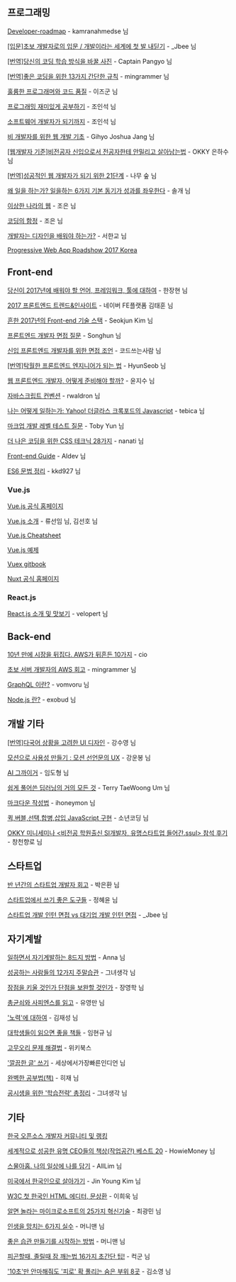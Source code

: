 ## 프로그래밍

[Developer-roadmap](https://github.com/kamranahmedse/developer-roadmap/blob/master/README.md) - kamranahmedse 님

[[입문]초보 개발자로의 입문 / 개발이라는 세계에 첫 발 내딛기](http://asfirstalways.tistory.com/153) - _Jbee 님

[[번역]당신의 코딩 학습 방식을 바꿀 사진](https://joshua1988.github.io/web_dev/change-the-way-you-learn-to-code/) - Captain Pangyo 님

[[번역]좋은 코딩을 위한 13가지 간단한 규칙](https://mingrammer.com/translation-13-simple-rules-for-good-coding) - mingrammer 님

[훌륭한 프로그래머와 코드 품질](http://blog.naver.com/PostView.nhn?blogId=complusblog&logNo=221007936139) - 이즈군 님

[프로그래밍 재미있게 공부하기](https://brunch.co.kr/@insuk/7) - 조인석 님

[소프트웨어 개발자가 되기까지](https://brunch.co.kr/@insuk/29) - 조인석 님

[비 개발자를 위한 웹 개발 기초](https://www.slideshare.net/GihyoJoshuaJang/ss-71210860) - Gihyo Joshua Jang 님

[[웹개발자 기준]비전공자 신입으로서 전공자한테 안밀리고 살아남는법](https://okky.kr/article/372485) - OKKY 은하수 님

[[번역]성공적인 웹 개발자가 되기 위한 21단계](http://woodforest.tistory.com/201) - 나무 숲 님

[왜 일을 하는가? 일을하는 6가지 기본 동기가 성과를 좌우한다](http://ksc12545.blog.me/220884826213) - 솔개 님

[이상한 나라의 웹](https://brunch.co.kr/@techhtml/19) - 조은 님

[코딩의 함정](https://brunch.co.kr/@techhtml/4) - 조은 님

[개발자는 디자인을 배워야 하는가?](https://brunch.co.kr/@zalhanilll/109) - 서한교 님

[Progressive Web App Roadshow 2017 Korea](https://gdg-korea-webtech.firebaseapp.com/pwa-roadshow17/)


## Front-end

[당신이 2017년에 배워야 할 언어, 프레임워크, 툴에 대하여](http://han41858.tistory.com/27) - 한장현 님

[2017 프론트엔드 트렌드&인사이트](https://www.slideshare.net/rlaxogns/2017-75371537) - 네이버 FE플랫폼 김태훈 님

[흔한 2017년의 Front-end 기술 스택](http://seokjun.kr/front-end-dev-stack-2017/) - Seokjun Kim 님

[프론트엔드 개발자 면접 질문](https://github.com/Songhun/Front-end-Developer-Interview-Questions/blob/master/Korean/README_KR.md) - Songhun 님

[신입 프론트엔드 개발자를 위한 면접 조언](https://taegon.kim/archives/5770) - 코드쓰는사람 님

[[번역]탁월한 프론트엔드 엔지니어가 되는 법](https://hyunseob.github.io/2016/02/21/how-to-become-a-great-frontend-engineer/) - HyunSeob 님

[웹 프론트엔드 개발자, 어떻게 준비해야 할까?](https://medium.com/@codesquad_yoda/%EC%9B%B9-%ED%94%84%EB%A1%A0%ED%8A%B8%EC%97%94%EB%93%9C-%EA%B0%9C%EB%B0%9C%EC%9E%90-%EC%96%B4%EB%96%BB%EA%B2%8C-%EC%A4%80%EB%B9%84%ED%95%B4%EC%95%BC-%ED%95%A0%EA%B9%8C-5ac7bb6ff2a9) - 윤지수 님

[자바스크립트 컨벤션](https://github.com/rwaldron/idiomatic.js/tree/master/translations/ko_KR) - rwaldron 님

[나는 어떻게 일하는가: Yahoo! 더글라스 크록포드의 Javascript](http://www.looah.com/article/view/1259) - tebica 님

[마크업 개발 레벨 테스트 질문](http://tobyyun.tumblr.com/post/115282929482/%EB%A7%88%ED%81%AC%EC%97%85-%EA%B0%9C%EB%B0%9C-%EB%A0%88%EB%B2%A8-%ED%85%8C%EC%8A%A4%ED%8A%B8-%EC%A7%88%EB%AC%B8) - Toby Yun 님

[더 나은 코딩을 위한 CSS 테크닉 28가지](https://nanati.me/css-code-skill/) - nanati 님

[Front-end Guide](https://blog.naver.com/magnking/221149133410) - AIdev 님

[ES6 문법 정리](http://itstory.tk/entry/JavaScript-ES6-%EB%AC%B8%EB%B2%95-%EC%A0%95%EB%A6%AC) - kkd927 님

### Vue.js

[Vue.js 공식 홈페이지](https://kr.vuejs.org/)

[Vue.js 소개](http://meetup.toast.com/posts/99) - 류선임 님, 김선호 님

[Vue.js Cheatsheet](https://vuejs-tips.github.io/cheatsheet/)

[Vue.js 예제](http://vuejsexamples.com/)

[Vuex gitbook](http://vuex.vuejs.org/kr/)

[Nuxt 공식 홈페이지](https://ko.nuxtjs.org/)

### React.js

[React.js 소개 및 맛보기](https://velopert.com/775) - velopert 님

## Back-end

[10년 만에 시장을 뒤집다. AWS가 뒤흔든 10가지](http://www.ciokorea.com/news/32413) - cio

[초보 서버 개발자의 AWS 회고](https://speakerdeck.com/mingrammer/cobo-seobeo-gaebaljayi-aws-hoego) - mingrammer 님

[GraphQL 이란?](https://vomvoru.github.io/blog/about-GraphQL/) - vomvoru 님

[Node.js 란?](https://perfectacle.github.io/2017/06/18/what-is-node-js/) - exobud 님

## 개발 기타

[[번역]다국어 상황을 고려한 UI 디자인](https://brunch.co.kr/@suyoung/13) - 강수영 님

[모션으로 사용성 만들기 : 모션 선언문의 UX](https://brunch.co.kr/@lain/2) - 강운봉 님

[AI 그까이거](https://www.slideshare.net/dhrim/ai-70388526) - 임도형 님

[쉽게 풀어쓴 딥러닝의 거의 모든 것](http://t-robotics.blogspot.kr/2015/05/deep-learning.html?m=1#.WE9bZ7KLSiM) - Terry TaeWoong Um 님

[마크다운 작성법](https://gist.github.com/ihoneymon/652be052a0727ad59601) - ihoneymon 님

[퀵,버블,선택,합병,삽입 JavaScript 구현](http://boycoding.tistory.com/74) - 소년코딩 님

[OKKY 미니세미나 <비전공 학원출신 SI개발자, 유명스타트업 들어간.ssul> 참석 후기](https://okky.kr/article/425700) - 창천향로 님

## 스타트업

[반 년간의 스타트업 개발자 회고](http://dainelpark.github.io/2017/02/28/%EB%B0%98%EB%85%84%EA%B0%84%EC%9D%98%EC%8A%A4%ED%83%80%ED%8A%B8%EC%97%85%EA%B0%9C%EB%B0%9C%EC%9E%90%ED%9A%8C%EA%B3%A0.html) - 박은환 님

[스타트업에서 쓰기 좋은 도구들](http://ppss.kr/archives/65791) - 정혜윤 님

[스타트업 개발 인턴 면접 vs 대기업 개발 인턴 면접](http://asfirstalways.tistory.com/345) - _Jbee 님


## 자기계발

[일하면서 자기계발하는 8드지 방법](https://brunch.co.kr/@annachoi/33) - Anna 님

[성공하는 사람들의 12가지 주말습관](http://blog.naver.com/justalive/220915108419) - 그녀생각 님

[장점을 키울 것인가 단점을 보완할 것인가](https://brunch.co.kr/@younghakjang/23) - 장영학 님

[총균쇠와 사피엔스를 읽고](https://www.facebook.com/kecologist/posts/10155379898209710) - 유영만 님

['노력'에 대하여](https://brunch.co.kr/@plusclov/96) - 김재성 님

[대학생들이 읽으면 좋을 책들](https://www.facebook.com/permalink.php?story_fbid=1259018274153578&id=100001362518026) - 임현규 님

[고무오리 문제 해결법](http://wikibook.co.kr/article/rubber-duck-problem-solving/) - 위키북스

['깔끔한 글' 쓰기](http://m.cafe.daum.net/ssaumjil/LnOm/1778902?svc=cafefavoritearticle) - 세상에서가장빠른인디언 님

[완벽한 공부법(책)](http://m.blog.naver.com/heejay8811/220927719024) - 히재 님

[공시생을 위한 '학습전략' 총정리](http://blog.naver.com/justalive/220906374661) - 그녀생각 님


## 기타

[한국 오픈소스 개발자 커뮤니티 및 랭킹](http://rankedin.kr/?utm_content=bufferc0914&utm_medium=social&utm_source=facebook.com&utm_campaign=buffer)

[세계적으로 성공한 유명 CEO들의 책상(작업공간) 베스트 20](http://smartincome.tistory.com/1097) - HowieMoney 님

[스물아홉. 나의 일상에 나를 담기](https://brunch.co.kr/@alllim/24) - AllLim 님

[미국에서 한국인으로 살아가기](https://brunch.co.kr/@lifidea/19) - Jin Young Kim 님

[W3C 첫 한국인 HTML 에디터, 문상환](https://www.bloter.net/archives/277173) - 이희욱 님

[알면 놀라는 마이크로소프트의 25가지 혁신기술](http://m.seminartoday.net/news/articleView.html?idxno=8526) - 최광민 님

[인생을 망치는 6가지 실수](http://moneyman.kr/archives/2826) - 머니맨 님

[좋은 습관 만들기를 시작하는 방법](http://moneyman.kr/archives/711) - 머니맨 님

[피곤할때, 졸릴때 잠 깨는법 16가지 초간단 팁!](http://www.kuccblog.net/797) - 컥군 님

['10초'만 안마해줘도 '피로' 확 풀리는 숨은 부위 8곳](http://www.insight.co.kr/newsRead.php?ArtNo=107612) - 김소영 님
